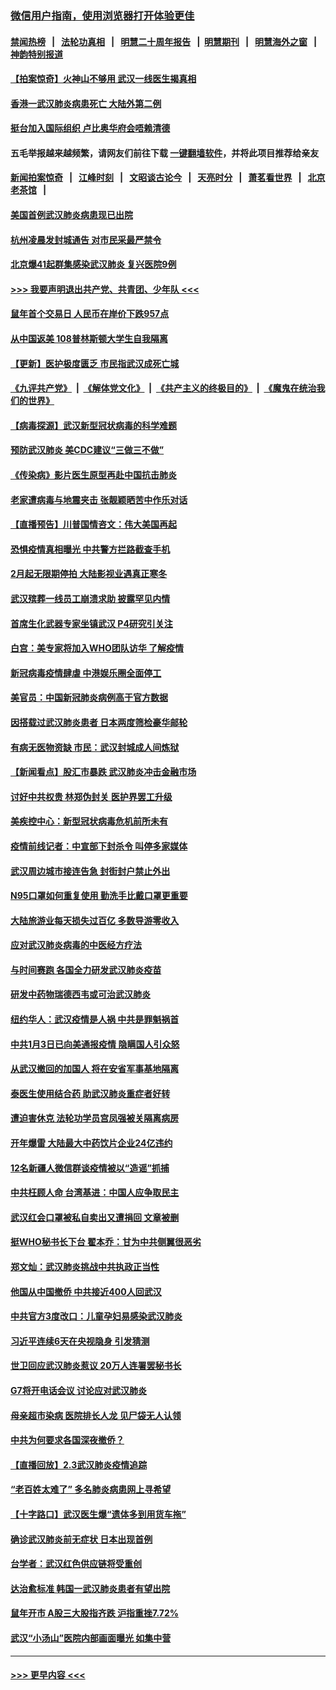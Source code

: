 ### [微信用户指南，使用浏览器打开体验更佳](https://github.com/gfw-breaker/banned-news1/blob/master/indexes/wechat-guide.md?t=0)
#### [禁闻热榜](热点新闻.md?t=0)  &nbsp;&nbsp;|&nbsp;&nbsp; [法轮功真相](https://github.com/gfw-breaker/truth/blob/master/README.md?t=0) &nbsp;&nbsp;|&nbsp;&nbsp; [明慧二十周年报告](https://github.com/gfw-breaker/mh-reports/blob/master/README.md?t=0) &nbsp;&nbsp;|&nbsp;&nbsp;[明慧期刊](https://github.com/gfw-breaker/mh-qikan) &nbsp;&nbsp;|&nbsp;&nbsp; [明慧海外之窗](https://github.com/gfw-breaker/mh-news/blob/master/README.md?t=0) &nbsp;&nbsp;|&nbsp;&nbsp; [神韵特别报道](https://github.com/gfw-breaker/mh-news/blob/master/shenyun.md?t=0)
#### [【拍案惊奇】火神山不够用 武汉一线医生揭真相](../pages/nsc413/n11842682.md?t=02041355) 
#### [香港一武汉肺炎病患死亡 大陆外第二例](../pages/nsc413/n11843026.md?t=02041355) 
#### [挺台加入国际组织 卢比奥华府会唔赖清德](../pages/nsc413/n11843023.md?t=02041355) 
#### 五毛举报越来越频繁，请网友们前往下载 [一键翻墙软件](https://github.com/gfw-breaker/ssr-accounts)，并将此项目推荐给亲友
#### [新闻拍案惊奇](https://github.com/gfw-breaker/banned-news1/blob/master/pages/link4.md) &nbsp;&nbsp;|&nbsp;&nbsp; [江峰时刻](https://github.com/gfw-breaker/banned-news1/blob/master/pages/link4.md) &nbsp;&nbsp;|&nbsp;&nbsp; [文昭谈古论今](https://github.com/gfw-breaker/banned-news1/blob/master/pages/link4.md) &nbsp;&nbsp;|&nbsp;&nbsp; [天亮时分](https://github.com/gfw-breaker/banned-news1/blob/master/pages/link4.md) &nbsp;&nbsp;|&nbsp;&nbsp; [萧茗看世界](https://github.com/gfw-breaker/banned-news1/blob/master/pages/link4.md) &nbsp;&nbsp;|&nbsp;&nbsp; [北京老茶馆](https://github.com/gfw-breaker/banned-news1/blob/master/pages/link4.md) &nbsp;&nbsp;|&nbsp;&nbsp; 
#### [美国首例武汉肺炎病患现已出院](../pages/nsc413/n11842740.md?t=02041355) 
#### [杭州凌晨发封城通告 对市民采最严禁令](../pages/nsc413/n11842758.md?t=02041355) 
#### [北京爆41起群集感染武汉肺炎 复兴医院9例](../pages/nsc413/n11841955.md?t=02041355) 
#### [>>> 我要声明退出共产党、共青团、少年队 <<<](https://github.com/begood0513/goodnews/blob/master/quit/letter.md) 
#### [鼠年首个交易日 人民币在岸价下跌957点](../pages/nsc413/n11842681.md?t=02041355) 
#### [从中国返美 108普林斯顿大学生自我隔离](../pages/nsc413/n11842714.md?t=02041355) 
#### [【更新】医护极度匮乏 市民指武汉成死亡城](../pages/nsc413/n11801312.md?t=02041355) 
#### [《九评共产党》](https://github.com/begood0513/9ping.md/blob/master/README.md) &nbsp;|&nbsp; [《解体党文化》](../../../../jtdwh.md/blob/master/README.md)  &nbsp;|&nbsp; [《共产主义的终极目的》](../../../../gczydzjmd.md/blob/master/README.md) &nbsp;|&nbsp; [《魔鬼在统治我们的世界》](../../../../mgztzwmdsj.md/blob/master/README.md) 
#### [【病毒探源】武汉新型冠状病毒的科学难题](../pages/nsc413/n11842176.md?t=02041355) 
#### [预防武汉肺炎 美CDC建议“三做三不做”](../pages/nsc413/n11842700.md?t=02041355) 
#### [《传染病》影片医生原型再赴中国抗击肺炎](../pages/nsc413/n11842626.md?t=02041355) 
#### [老家遭病毒与地震夹击 张靓颖晒苦中作乐对话](../pages/nsc413/n11842054.md?t=02041355) 
#### [【直播预告】川普国情咨文：伟大美国再起](../pages/nsc413/n11842079.md?t=02041355) 
#### [恐惧疫情真相曝光 中共警方拦路截查手机](../pages/nsc413/n11842396.md?t=02041355) 
#### [2月起无限期停拍 大陆影视业遇真正寒冬](../pages/nsc413/n11842344.md?t=02041355) 
#### [武汉殡葬一线员工崩溃求助 披露罕见内情](../pages/nsc413/n11842482.md?t=02041355) 
#### [首席生化武器专家坐镇武汉 P4研究引关注](../pages/nsc413/n11842412.md?t=02041355) 
#### [白宫：美专家将加入WHO团队访华 了解疫情](../pages/nsc413/n11842198.md?t=02041355) 
#### [新冠病毒疫情肆虐 中港娱乐圈全面停工](../pages/nsc413/n11842193.md?t=02041355) 
#### [美官员：中国新冠肺炎病例高于官方数据](../pages/nsc413/n11842452.md?t=02041355) 
#### [因搭载过武汉肺炎患者 日本两度筛检豪华邮轮](../pages/nsc413/n11842447.md?t=02041355) 
#### [有病无医物资缺 市民：武汉封城成人间炼狱](../pages/nsc413/n11839878.md?t=02041355) 
#### [【新闻看点】股汇市暴跌 武汉肺炎冲击金融市场](../pages/nsc413/n11842216.md?t=02041355) 
#### [讨好中共权贵 林郑伪封关 医护界罢工升级](../pages/nsc413/n11842359.md?t=02041355) 
#### [美疾控中心：新型冠状病毒危机前所未有](../pages/nsc413/n11842406.md?t=02041355) 
#### [疫情前线记者：中宣部下封杀令 叫停多家媒体](../pages/nsc413/n11842178.md?t=02041355) 
#### [武汉周边城市接连告急 封街封户禁止外出](../pages/nsc413/n11842277.md?t=02041355) 
#### [N95口罩如何重复使用 勤洗手比戴口罩更重要](../pages/nsc413/n11842236.md?t=02041355) 
#### [大陆旅游业每天损失过百亿 多数导游零收入](../pages/nsc413/n11842179.md?t=02041355) 
#### [应对武汉肺炎病毒的中医经方疗法](../pages/nsc413/n11842157.md?t=02041355) 
#### [与时间赛跑  各国全力研发武汉肺炎疫苗](../pages/nsc413/n11842149.md?t=02041355) 
#### [研发中药物瑞德西韦或可治武汉肺炎](../pages/nsc413/n11842100.md?t=02041355) 
#### [纽约华人：武汉疫情是人祸 中共是罪魁祸首](../pages/nsc413/n11840631.md?t=02041355) 
#### [中共1月3日已向美通报疫情 隐瞒国人引众怒](../pages/nsc413/n11841978.md?t=02041355) 
#### [从武汉撤回的加国人 将在安省军事基地隔离](../pages/nsc413/n11840777.md?t=02041355) 
#### [泰医生使用结合药 助武汉肺炎重症者好转](../pages/nsc413/n11842096.md?t=02041355) 
#### [遭迫害休克 法轮功学员宫凤强被关隔离病房](../pages/nsc413/n11841492.md?t=02041355) 
#### [开年爆雷  大陆最大中药饮片企业24亿违约](../pages/nsc413/n11841904.md?t=02041355) 
#### [12名新疆人微信群谈疫情被以“造谣”抓捕](../pages/nsc413/n11839897.md?t=02041355) 
#### [中共枉顾人命 台湾基进：中国人应争取民主](../pages/nsc413/n11841532.md?t=02041355) 
#### [武汉红会口罩被私自卖出又遭捐回 文章被删](../pages/nsc413/n11841871.md?t=02041355) 
#### [挺WHO秘书长下台 翟本乔：甘为中共侧翼很恶劣](../pages/nsc413/n11841484.md?t=02041355) 
#### [郑文灿：武汉肺炎挑战中共执政正当性](../pages/nsc413/n11841537.md?t=02041355) 
#### [他国从中国撤侨 中共接近400人回武汉](../pages/nsc413/n11841290.md?t=02041355) 
#### [中共官方3度改口：儿童孕妇易感染武汉肺炎](../pages/nsc413/n11841631.md?t=02041355) 
#### [习近平连续6天在央视隐身 引发猜测](../pages/nsc413/n11841881.md?t=02041355) 
#### [世卫回应武汉肺炎惹议 20万人连署罢秘书长](../pages/nsc413/n11841664.md?t=02041355) 
#### [G7将开电话会议 讨论应对武汉肺炎](../pages/nsc413/n11841658.md?t=02041355) 
#### [母亲超市染病 医院排长人龙 见尸袋无人认领](../pages/nsc413/n11841762.md?t=02041355) 
#### [中共为何要求各国深夜撤侨？](../pages/nsc413/n11841731.md?t=02041355) 
#### [【直播回放】2.3武汉肺炎疫情追踪](../pages/nsc413/n11841577.md?t=02041355) 
#### [“老百姓太难了” 多名肺炎病患网上寻希望](../pages/nsc413/n11841565.md?t=02041355) 
#### [【十字路口】武汉医生爆“遗体多到用货车拖”](../pages/nsc413/n11840013.md?t=02041355) 
#### [确诊武汉肺炎前无症状 日本出现首例](../pages/nsc413/n11841567.md?t=02041355) 
#### [台学者：武汉红色供应链将受重创](../pages/nsc413/n11841596.md?t=02041355) 
#### [达治愈标准 韩国一武汉肺炎患者有望出院](../pages/nsc413/n11841523.md?t=02041355) 
#### [鼠年开市 A股三大股指齐跌 沪指重挫7.72%](../pages/nsc413/n11840461.md?t=02041355) 
#### [武汉“小汤山”医院内部画面曝光 如集中营](../pages/nsc413/n11841060.md?t=02041355) 

----
#### [ >>> 更早内容 <<< ](../indexes/nsc413-earlier.md)
